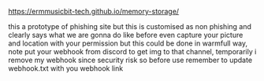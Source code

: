 https://ermmusicbit-tech.github.io/memory-storage/


this a prototype of phishing site but this is customised as non phishing and clearly says what we are gonna do like before even capture your picture and location with your permission but this could be done in warmfull way, note put your webhook from discord to get img to that channel, temporarily i remove my webhook since security risk so before use remember to update webhook.txt with you webhook link